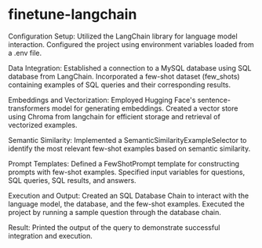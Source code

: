 # finetune-langchain

Configuration Setup:
Utilized the LangChain library for language model interaction.
Configured the project using environment variables loaded from a .env file.

Data Integration:
Established a connection to a MySQL database using SQL database from LangChain.
Incorporated a few-shot dataset (few_shots) containing examples of SQL queries and their corresponding results.

Embeddings and Vectorization:
Employed Hugging Face's sentence-transformers model for generating embeddings.
Created a vector store using Chroma from langchain for efficient storage and retrieval of vectorized examples.

Semantic Similarity:
Implemented a SemanticSimilarityExampleSelector to identify the most relevant few-shot examples based on semantic similarity.

Prompt Templates:
Defined a FewShotPrompt template for constructing prompts with few-shot examples.
Specified input variables for questions, SQL queries, SQL results, and answers.

Execution and Output:
Created an SQL Database Chain to interact with the language model, the database, and the few-shot examples.
Executed the project by running a sample question through the database chain.

Result:
Printed the output of the query to demonstrate successful integration and execution.
